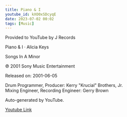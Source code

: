 ```yaml
---
title: Piano & I
youtube_id: kXO0xSDcyqE
date: 2023-07-02 00:02
tags: [Music]
---
```

Provided to YouTube by J Records  

Piano & I · Alicia Keys  

Songs In A Minor  

℗ 2001 Sony Music Entertainment  

Released on: 2001-06-05  

Drum  Programmer, Producer: Kerry "Krucial" Brothers, Jr.  
Mixing  Engineer, Recording  Engineer: Gerry Brown  

Auto-generated by YouTube.  

[Youtube Link](https://www.youtube.com/watch?v=kXO0xSDcyqE)  